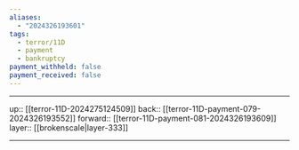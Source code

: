 ```yaml
---
aliases:
  - "2024326193601"
tags:
  - terror/11D
  - payment
  - bankruptcy
payment_withheld: false
payment_received: false
---
```




***

up:: [[terror-11D-2024275124509]]
back:: [[terror-11D-payment-079-2024326193552]]
forward:: [[terror-11D-payment-081-2024326193609]]
layer:: [[brokenscale|layer-333]]

***
